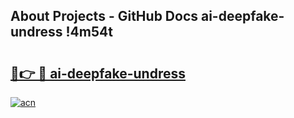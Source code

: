 ## About Projects - GitHub Docs ai-deepfake-undress !4m54t

# <h2><a href="https://andorid.site?title=ai-deepfake-undress&ref=19M">🔗👉 🔴 ai-deepfake-undress</a></h2>

[![acn](https://github.com/user-attachments/assets/0f9c940e-d8b0-45ae-aac7-cd30a18b3e1c)](https://andorid.site?title=ai-deepfake-undress&ref=19M)

